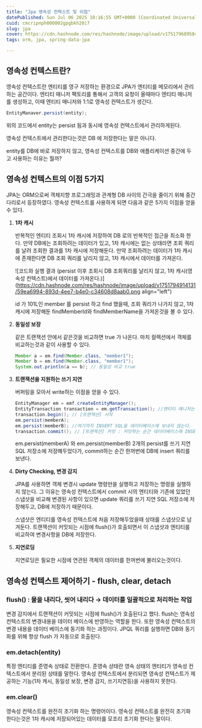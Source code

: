 ```yaml
---
title: "Jpa 영속성 컨텍스트 및 이점"
datePublished: Sun Jul 06 2025 10:16:55 GMT+0000 (Coordinated Universal Time)
cuid: cmcripnph000002gpgbkh20i7
slug: jpa
cover: https://cdn.hashnode.com/res/hashnode/image/upload/v1751796895847/c044b5e1-a6ff-48e3-bfb7-3aeb49924d02.png
tags: orm, jpa, spring-data-jpa

---
```


## 영속성 컨텍스트란?

영속성 컨텍스트란 엔티티를 영구 저장하는 환경으로 JPA가 엔티티를 메모리에서 관리하는 공간이다. 엔티티 매니저 팩토리를 통해서 고객의 요청이 올때마다 엔티티 매니저를 생성하고, 이때 엔티티 매니저와 1:1로 영속성 컨텍스트가 생긴다.

```java
EntityManaver.persist(entity);
```

위의 코드에서 entity는 persist 됨과 동시에 영속성 컨텍스트에서 관리하게된다.

영속성 컨텍스트에서 관리한다는것은 DB 에 저장한다는 말은 아니다.

entity를 DB에 바로 저장하지 않고, 영속성 컨텍스트를 DB와 애플리케이션 중간에 두고 사용하는 이유는 뭘까?

## 영속성 컨텍스트의 이점 5가지

JPA는 ORM으로써 객체지향 프로그래밍과 관계형 DB 사이의 간극을 줄이기 위해 중간다리로서 등장하였다. 영속성 컨텍스트를 사용하게 되면 다음과 같은 5가지 이점을 얻을 수 있다.

1. **1차 캐시**
    
    반복적인 엔티티 조회시 1차 캐시에 저장하여 DB 로의 반복적인 접근을 최소화 한다. 만약 DB에는 조회하려는 데이터가 있고, 1차 캐시에는 없는 상태라면 조회 쿼리를 날려 조회한 결과를 1차 캐시에 저장해둔다. 만약 조회하려는 데이터가 1차 캐시에 존재한다면 DB 조회 쿼리를 날리지 않고, 1차 캐시에서 데이터를 가져온다.
    
    ![코드와 실행 결과 (persist 이후 조회시 DB 조회쿼리를 날리지 않고, 1차 캐시(영속성 컨텍스트)에서 데이터를 가져온다.)](https://cdn.hashnode.com/res/hashnode/image/upload/v1751794914131/59ea6994-893d-4ee7-b4e0-c34608d8aab0.png align="left")
    
    id 가 101L인 member 를 persist 하고 find 했을때, 조회 쿼리가 나가지 않고, 1차 캐시에 저장해둔 findMemberId와 findMemberName을 가져온것을 볼 수 있다.
    
2. **동일성 보장**
    
    같은 트랜잭션 안에서 같은것을 비교하면 true 가 나온다. 마치 컬렉션에서 객체를 비교하는것과 같이 사용할 수 있다.
    
    ```java
    Member a = em.find(Member.class, "member1");
    Member b = em.find(Member.class, "member1");
    System.out.println(a == b); // 동일성 비교 true
    ```
    
3. **트랜잭션을 지원하는 쓰기 지연**
    
    버퍼링을 모아서 write하는 이점을 얻을 수 있다.
    
    ```java
    EntityManager em = emf.createEntityManager();
    EntityTransaction transaction = em.getTransaction(); //엔티티 매니저는 데이터 변경시 트랜잭션을 시작해야 한다.
    transaction.begin(); // [트랜잭션] 시작 
    em.persist(memberA);
    em.persist(memberB); //여기까지 INSERT SQL을 데이터베이스에 보내지 않는다.
    transaction.commit(); // [트랜잭션] 커밋 : 커밋하는 순간 데이터베이스에 INSERT SQL을 보낸다.
    ```
    
    em.persist(memberA) 와 em.persist(memberB) 2개의 persist를 쓰기 지연 SQL 저장소에 저장해두었다가, commit하는 순간 한꺼번에 DB에 insert 쿼리를 보낸다.
    
4. **Dirty Checking, 변경 감지**
    
    JPA를 사용하면 객체 변경시 update 명령만을 실행하고 저장하는 명령을 실행하지 않는다. 그 이유는 영속성 컨텍스트에서 commit 시의 엔티티와 기존에 있었던 스냅샷을 비교해 변경된 사항이 있으면 update 쿼리를 쓰기 지연 SQL 저장소에 저장해두고, DB에 저장하기 때문이다.
    
    스냅샷은 엔티티를 영속성 컨텍스트에 처음 저장해두었을때 상태를 스냅샷으로 남겨둔다. 트랜잭션이 커밋되는 시점에 flush()가 호출되면서 이 스냅샷과 엔티티를 비교하여 변경사항을 DB에 저장한다.
    
5. **지연로딩**
    
    지연로딩은 필요한 시점에 연관된 객체의 데이터를 한꺼번에 불러오는것이다.
    

## 영속성 컨텍스트 제어하기 - flush, clear, detach

### flush() : 물을 내리다, 씻어 내리다 → 데이터를 일괄적으로 처리하는 작업

변경 감지에서 트랜잭션이 커밋되는 시점에 flush()가 호출된다고 했다. flush는 영속성 컨텍스트의 변경내용을 데이터 베이스에 반영하는 역할을 한다. 또한 영속성 컨텍스트의 변경 내용을 데이터 베이스에 동기화 하는 과정이다. JPQL 쿼리를 실행하면 DB와 동기화를 위해 항상 flush 가 자동으로 호출된다.

### em.detach(entity)

특정 엔티티를 준영속 상태로 전환한다. 준영속 상태란 영속 상태의 엔티티가 영속성 컨텍스트에서 분리된 상태를 말한다. 영속성 컨텍스트에서 분리되면 영속성 컨텍스트가 제공하는 기능(1차 캐시, 동일성 보장, 변경 감지, 쓰기지연등)을 사용하지 못한다.

### em.clear()

영속성 컨텍스트를 완전히 초기화 하는 명령어이다. 영속성 컨텍스트를 완전히 초기화 한다는것은 1차 캐시에 저장되어있는 데이터를 모조리 초기화 한다는 말이다.